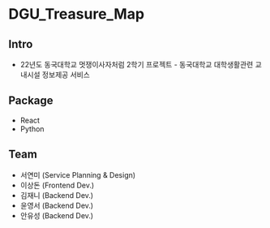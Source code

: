 # DGU_Treasure_Map

## Intro
* 22년도 동국대학교 멋쟁이사자처럼 2학기 프로젝트 - 동국대학교 대학생활관련 교내시설 정보제공 서비스

## Package
* React
* Python

## Team
* 서연미 (Service Planning & Design)
* 이상돈 (Frontend Dev.)
* 김재니 (Backend Dev.)
* 윤영서 (Backend Dev.)
* 안유성 (Backend Dev.)
